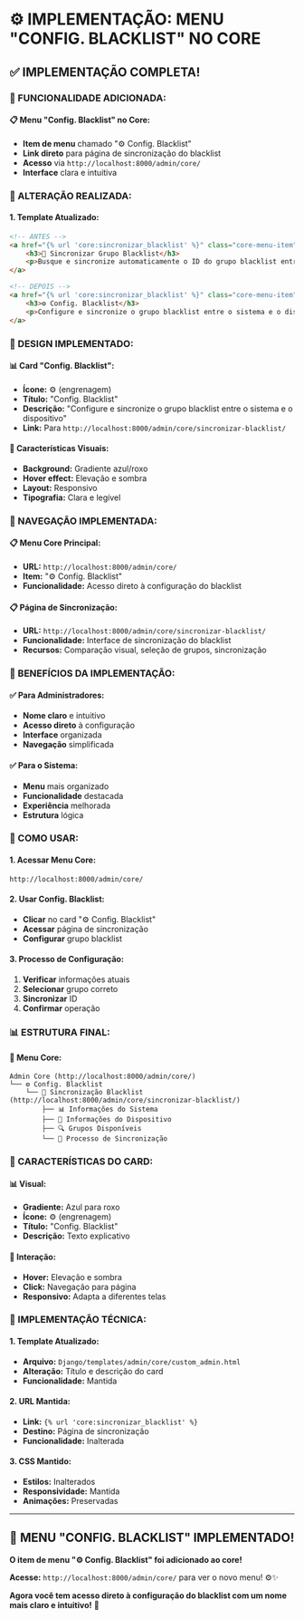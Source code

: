 # ⚙️ IMPLEMENTAÇÃO: MENU "CONFIG. BLACKLIST" NO CORE

## ✅ **IMPLEMENTAÇÃO COMPLETA!**

### **🎯 FUNCIONALIDADE ADICIONADA:**

#### **📋 Menu "Config. Blacklist" no Core:**
- **Item de menu** chamado "⚙️ Config. Blacklist"
- **Link direto** para página de sincronização do blacklist
- **Acesso** via `http://localhost:8000/admin/core/`
- **Interface** clara e intuitiva

### **🔧 ALTERAÇÃO REALIZADA:**

#### **1. Template Atualizado:**
```html
<!-- ANTES -->
<a href="{% url 'core:sincronizar_blacklist' %}" class="core-menu-item">
    <h3>🔄 Sincronizar Grupo Blacklist</h3>
    <p>Busque e sincronize automaticamente o ID do grupo blacklist entre o sistema e o dispositivo</p>
</a>

<!-- DEPOIS -->
<a href="{% url 'core:sincronizar_blacklist' %}" class="core-menu-item">
    <h3>⚙️ Config. Blacklist</h3>
    <p>Configure e sincronize o grupo blacklist entre o sistema e o dispositivo</p>
</a>
```

### **🎨 DESIGN IMPLEMENTADO:**

#### **📊 Card "Config. Blacklist":**
- **Ícone:** ⚙️ (engrenagem)
- **Título:** "Config. Blacklist"
- **Descrição:** "Configure e sincronize o grupo blacklist entre o sistema e o dispositivo"
- **Link:** Para `http://localhost:8000/admin/core/sincronizar-blacklist/`

#### **🔄 Características Visuais:**
- **Background:** Gradiente azul/roxo
- **Hover effect:** Elevação e sombra
- **Layout:** Responsivo
- **Tipografia:** Clara e legível

### **🔗 NAVEGAÇÃO IMPLEMENTADA:**

#### **📋 Menu Core Principal:**
- **URL:** `http://localhost:8000/admin/core/`
- **Item:** "⚙️ Config. Blacklist"
- **Funcionalidade:** Acesso direto à configuração do blacklist

#### **📋 Página de Sincronização:**
- **URL:** `http://localhost:8000/admin/core/sincronizar-blacklist/`
- **Funcionalidade:** Interface de sincronização do blacklist
- **Recursos:** Comparação visual, seleção de grupos, sincronização

### **🎯 BENEFÍCIOS DA IMPLEMENTAÇÃO:**

#### **✅ Para Administradores:**
- **Nome claro** e intuitivo
- **Acesso direto** à configuração
- **Interface** organizada
- **Navegação** simplificada

#### **✅ Para o Sistema:**
- **Menu** mais organizado
- **Funcionalidade** destacada
- **Experiência** melhorada
- **Estrutura** lógica

### **🔧 COMO USAR:**

#### **1. Acessar Menu Core:**
```
http://localhost:8000/admin/core/
```

#### **2. Usar Config. Blacklist:**
- **Clicar** no card "⚙️ Config. Blacklist"
- **Acessar** página de sincronização
- **Configurar** grupo blacklist

#### **3. Processo de Configuração:**
1. **Verificar** informações atuais
2. **Selecionar** grupo correto
3. **Sincronizar** ID
4. **Confirmar** operação

### **📊 ESTRUTURA FINAL:**

#### **🔄 Menu Core:**
```
Admin Core (http://localhost:8000/admin/core/)
└── ⚙️ Config. Blacklist
    └── 🔄 Sincronização Blacklist (http://localhost:8000/admin/core/sincronizar-blacklist/)
        ├── 📊 Informações do Sistema
        ├── 📱 Informações do Dispositivo
        ├── 🔍 Grupos Disponíveis
        └── 🔄 Processo de Sincronização
```

### **🎨 CARACTERÍSTICAS DO CARD:**

#### **📊 Visual:**
- **Gradiente:** Azul para roxo
- **Ícone:** ⚙️ (engrenagem)
- **Título:** "Config. Blacklist"
- **Descrição:** Texto explicativo

#### **🔄 Interação:**
- **Hover:** Elevação e sombra
- **Click:** Navegação para página
- **Responsivo:** Adapta a diferentes telas

### **🔧 IMPLEMENTAÇÃO TÉCNICA:**

#### **1. Template Atualizado:**
- **Arquivo:** `Django/templates/admin/core/custom_admin.html`
- **Alteração:** Título e descrição do card
- **Funcionalidade:** Mantida

#### **2. URL Mantida:**
- **Link:** `{% url 'core:sincronizar_blacklist' %}`
- **Destino:** Página de sincronização
- **Funcionalidade:** Inalterada

#### **3. CSS Mantido:**
- **Estilos:** Inalterados
- **Responsividade:** Mantida
- **Animações:** Preservadas

---

## 🎯 **MENU "CONFIG. BLACKLIST" IMPLEMENTADO!**

**O item de menu "⚙️ Config. Blacklist" foi adicionado ao core!** 

**Acesse:** `http://localhost:8000/admin/core/` para ver o novo menu! ⚙️✨

**Agora você tem acesso direto à configuração do blacklist com um nome mais claro e intuitivo!** 🎯
